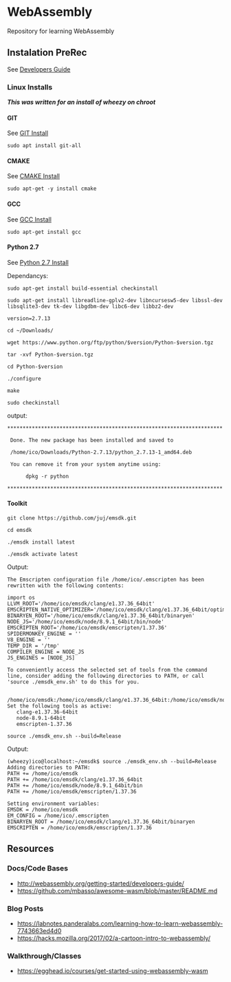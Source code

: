 # WebAssembly
Repository for learning WebAssembly

## Instalation PreRec
See [Developers Guide](http://webassembly.org/getting-started/developers-guide/)
### Linux Installs
***This was written for an install of wheezy on chroot***

#### GIT
See [GIT Install](https://git-scm.com/book/en/v2/Getting-Started-Installing-Git)

```sudo apt install git-all```
#### CMAKE
See [CMAKE Install](http://cgold.readthedocs.io/en/latest/first-step/installation.html)

```sudo apt-get -y install cmake```
#### GCC
See [GCC Install](https://askubuntu.com/questions/154402/install-gcc-on-ubuntu-12-04-lts)

```sudo apt-get install gcc```

#### Python 2.7
See [Python 2.7 Install](https://askubuntu.com/questions/101591/how-do-i-install-the-latest-python-2-7-x-or-3-x-on-ubuntu)

Dependancys:

```sudo apt-get install build-essential checkinstall```

```sudo apt-get install libreadline-gplv2-dev libncursesw5-dev libssl-dev libsqlite3-dev tk-dev libgdbm-dev libc6-dev libbz2-dev```

```version=2.7.13```

```cd ~/Downloads/```

```wget https://www.python.org/ftp/python/$version/Python-$version.tgz```

```tar -xvf Python-$version.tgz```

```cd Python-$version```

```./configure```

```make```

```sudo checkinstall```

output:
```
**********************************************************************

 Done. The new package has been installed and saved to

 /home/ico/Downloads/Python-2.7.13/python_2.7.13-1_amd64.deb

 You can remove it from your system anytime using: 

      dpkg -r python

**********************************************************************
```

#### Toolkit


```git clone https://github.com/juj/emsdk.git```

```cd emsdk```

```./emsdk install latest```

```./emsdk activate latest```

Output:
```
The Emscripten configuration file /home/ico/.emscripten has been rewritten with the following contents:

import os
LLVM_ROOT='/home/ico/emsdk/clang/e1.37.36_64bit'
EMSCRIPTEN_NATIVE_OPTIMIZER='/home/ico/emsdk/clang/e1.37.36_64bit/optimizer'
BINARYEN_ROOT='/home/ico/emsdk/clang/e1.37.36_64bit/binaryen'
NODE_JS='/home/ico/emsdk/node/8.9.1_64bit/bin/node'
EMSCRIPTEN_ROOT='/home/ico/emsdk/emscripten/1.37.36'
SPIDERMONKEY_ENGINE = ''
V8_ENGINE = ''
TEMP_DIR = '/tmp'
COMPILER_ENGINE = NODE_JS
JS_ENGINES = [NODE_JS]

To conveniently access the selected set of tools from the command line, consider adding the following directories to PATH, or call 'source ./emsdk_env.sh' to do this for you.

   /home/ico/emsdk:/home/ico/emsdk/clang/e1.37.36_64bit:/home/ico/emsdk/node/8.9.1_64bit/bin:/home/ico/emsdk/emscripten/1.37.36
Set the following tools as active:
   clang-e1.37.36-64bit
   node-8.9.1-64bit
   emscripten-1.37.36
```

```source ./emsdk_env.sh --build=Release```

Output:
```
(wheezy)ico@localhost:~/emsdk$ source ./emsdk_env.sh --build=Release
Adding directories to PATH:
PATH += /home/ico/emsdk
PATH += /home/ico/emsdk/clang/e1.37.36_64bit
PATH += /home/ico/emsdk/node/8.9.1_64bit/bin
PATH += /home/ico/emsdk/emscripten/1.37.36

Setting environment variables:
EMSDK = /home/ico/emsdk
EM_CONFIG = /home/ico/.emscripten
BINARYEN_ROOT = /home/ico/emsdk/clang/e1.37.36_64bit/binaryen
EMSCRIPTEN = /home/ico/emsdk/emscripten/1.37.36
```




## Resources
### Docs/Code Bases
+ http://webassembly.org/getting-started/developers-guide/
+ https://github.com/mbasso/awesome-wasm/blob/master/README.md

### Blog Posts
+ https://labnotes.panderalabs.com/learning-how-to-learn-webassembly-7743663ed4d0
+ https://hacks.mozilla.org/2017/02/a-cartoon-intro-to-webassembly/

### Walkthrough/Classes
+ https://egghead.io/courses/get-started-using-webassembly-wasm
